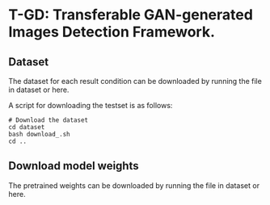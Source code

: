 # T-GD: Transferable GAN-generated Images Detection Framework.

## Dataset
The dataset for each result condition can be downloaded by running the file in dataset or here.

A script for downloading the testset is as follows:

```
# Download the dataset
cd dataset
bash download_.sh
cd ..
```

## Download model weights
The pretrained weights can be downloaded by running the file in dataset or here.
